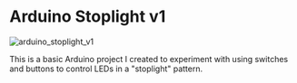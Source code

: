 # Arduino Stoplight v1

![arduino_stoplight_v1](https://user-images.githubusercontent.com/18668800/196553444-44c10367-c7fd-425b-a560-c31bd7fbb96d.svg)

This is a basic Arduino project I created to experiment with using switches and buttons to control LEDs in a "stoplight" pattern.
